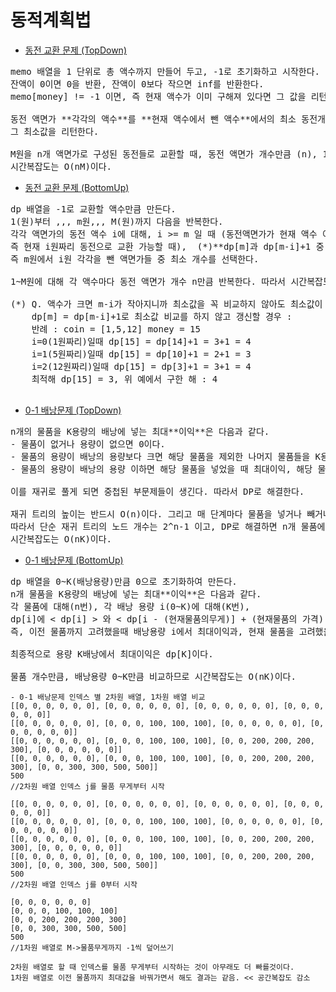 # 동적계획법
- [동전 교환 문제 (TopDown)](동전%20교환%20문제.py)

<pre>memo 배열을 1 단위로 총 액수까지 만들어 두고, -1로 초기화하고 시작한다.
잔액이 0이면 0을 반환, 잔액이 0보다 작으면 inf를 반환한다.
memo[money] != -1 이면, 즉 현재 액수가 이미 구해져 있다면 그 값을 리턴한다.

동전 액면가 **각각의 액수**를 **현재 액수에서 뺀 액수**에서의 최소 동전개수를 구해, 그 중 최소값을 찾아 저장한다.
그 최소값을 리턴한다.

M원을 n개 액면가로 구성된 동전들로 교환할 때, 동전 액면가 개수만큼 (n), 1원부터 M원까지 고려하기 때문에
시간복잡도는 O(nM)이다.
</pre>


- [동전 교환 문제 (BottomUp)](동전%20교환%20문제%20BottomUp.py)

<pre>dp 배열을 -1로 교환할 액수만큼 만든다.
1(원)부터 ,,, m원,,, M(원)까지 다음을 반복한다.
각각 액면가의 동전 액수 i에 대해, i >= m 일 때 (동전액면가가 현재 액수 이상일 때, 
즉 현재 i원짜리 동전으로 교환 가능할 때),  (*)**dp[m]과 dp[m-i]+1 중 최소값을 선택**한다.
즉 m원에서 i원 각각을 뺀 액면가들 중 최소 개수를 선택한다.

1~M원에 대해 각 액수마다 동전 액면가 개수 n만큼 반복한다. 따라서 시간복잡도는 O(nM)이다.

(*) Q. 액수가 크면 m-i가 작아지니까 최소값을 꼭 비교하지 않아도 최소값이 되는 것 아닌가?
    dp[m] = dp[m-i]+1로 최소값 비교를 하지 않고 갱신할 경우 :
    반례 : coin = [1,5,12] money = 15
    i=0(1원짜리)일때 dp[15] = dp[14]+1 = 3+1 = 4
    i=1(5원짜리)일때 dp[15] = dp[10]+1 = 2+1 = 3
    i=2(12원짜리)일때 dp[15] = dp[3]+1 = 3+1 = 4
    최적해 dp[15] = 3, 위 예에서 구한 해 : 4
    
</pre>


- [0-1 배낭문제 (TopDown)](01배낭문제%20TopDown.py)

<pre>n개의 물품을 K용량의 배낭에 넣는 최대**이익**은 다음과 같다.
- 물품이 없거나 용량이 없으면 0이다.
- 물품의 용량이 배낭의 용량보다 크면 해당 물품을 제외한 나머지 물품들을 K용량에 넣는 최대이익이다.
- 물품의 용량이 배낭의 용량 이하면 해당 물품을 넣었을 때 최대이익, 해당 물품을 뺐을 때 최대이익 중 최대값이다.

이를 재귀로 풀게 되면 중첩된 부문제들이 생긴다. 따라서 DP로 해결한다.

재귀 트리의 높이는 반드시 O(n)이다. 그리고 매 단계마다 물품을 넣거나 빼거나 즉 2가지 노드가 생긴다.
따라서 단순 재귀 트리의 노드 개수는 2^n-1 이고, DP로 해결하면 n개 물품에 대해 1~K용량에 대해 고려하기 때문에
시간복잡도는 O(nK)이다.
</pre>

- [0-1 배낭문제 (BottomUp)](01배낭문제%20BottomUp.py)

<pre>dp 배열을 0~K(배낭용량)만큼 0으로 초기화하여 만든다.
n개 물품을 K용량의 배낭에 넣는 최대**이익**은 다음과 같다.
각 물품에 대해(n번), 각 배낭 용량 i(0~K)에 대해(K번),
dp[i]에 < dp[i] > 와 < dp[i - (현재물품의무게)] + (현재물품의 가격) > 중 최대값을 할당한다.
즉, 이전 물품까지 고려했을때 배낭용량 i에서 최대이익과, 현재 물품을 고려했을 때 최대이익을 비교한다.

최종적으로 용량 K배낭에서 최대이익은 dp[K]이다.

물품 개수만큼, 배낭용량 0~K만큼 비교하므로 시간복잡도는 O(nK)이다.
</pre>

    - 0-1 배낭문제 인덱스 별 2차원 배열, 1차원 배열 비교
    [[0, 0, 0, 0, 0, 0], [0, 0, 0, 0, 0, 0], [0, 0, 0, 0, 0, 0], [0, 0, 0, 0, 0, 0]]
    [[0, 0, 0, 0, 0, 0], [0, 0, 0, 100, 100, 100], [0, 0, 0, 0, 0, 0], [0, 0, 0, 0, 0, 0]]
    [[0, 0, 0, 0, 0, 0], [0, 0, 0, 100, 100, 100], [0, 0, 200, 200, 200, 300], [0, 0, 0, 0, 0, 0]]
    [[0, 0, 0, 0, 0, 0], [0, 0, 0, 100, 100, 100], [0, 0, 200, 200, 200, 300], [0, 0, 300, 300, 500, 500]]
    500
    //2차원 배열 인덱스 j를 물품 무게부터 시작
    
    [[0, 0, 0, 0, 0, 0], [0, 0, 0, 0, 0, 0], [0, 0, 0, 0, 0, 0], [0, 0, 0, 0, 0, 0]]
    [[0, 0, 0, 0, 0, 0], [0, 0, 0, 100, 100, 100], [0, 0, 0, 0, 0, 0], [0, 0, 0, 0, 0, 0]]
    [[0, 0, 0, 0, 0, 0], [0, 0, 0, 100, 100, 100], [0, 0, 200, 200, 200, 300], [0, 0, 0, 0, 0, 0]]
    [[0, 0, 0, 0, 0, 0], [0, 0, 0, 100, 100, 100], [0, 0, 200, 200, 200, 300], [0, 0, 300, 300, 500, 500]]
    500
    //2차원 배열 인덱스 j를 0부터 시작
    
    [0, 0, 0, 0, 0, 0]
    [0, 0, 0, 100, 100, 100]
    [0, 0, 200, 200, 200, 300]
    [0, 0, 300, 300, 500, 500]
    500
    //1차원 배열로 M->물품무게까지 -1씩 덮어쓰기

    2차원 배열로 할 때 인덱스를 물품 무게부터 시작하는 것이 아무래도 더 빠를것이다.
    1차원 배열로 이전 물품까지 최대값을 바꿔가면서 해도 결과는 같음. << 공간복잡도 감소
